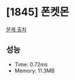 # [1845] 폰켓몬

[문제 출처](https://school.programmers.co.kr/learn/courses/30/lessons/1845)

## 성능

- Time: 0.72ms
- Memory: 11.3MB